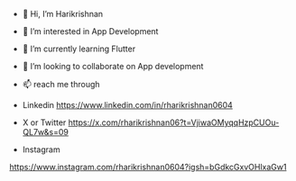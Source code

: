 - 👋 Hi, I’m Harikrishnan
- 👀 I’m interested in App Development
- 🌱 I’m currently learning Flutter
- 💞️ I’m looking to collaborate on App development
- 📫 reach me through 
- Linkedin https://www.linkedin.com/in/rharikrishnan0604

- X or Twitter 
 https://x.com/rharikrishnan06?t=VjiwaOMyqqHzpCUOu-QL7w&s=09

- Instagram 

https://www.instagram.com/rharikrishnan0604?igsh=bGdkcGxvOHlxaGw1


<!---
hari29062004/hari29062004 is a ✨ special ✨ repository because its `README.md` (this file) appears on your GitHub profile.
You can click the Preview link to take a look at your changes.
--->

